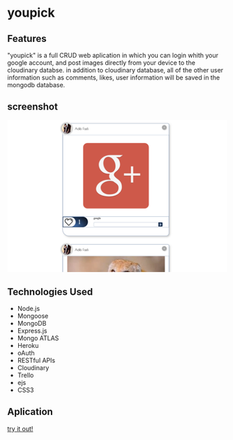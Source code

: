 # youpick
## Features
"youpick" is a full CRUD web aplication in which you can login whith your google account, and post images directly from your device to the cloudinary databse. in addition to cloudinary database, all of the other user information such as comments, likes, user information will be saved in the mongodb database.
## screenshot
![youpick screenshot]('../../public/images/screenShot.png )
## Technologies Used
* Node.js
* Mongoose
* MongoDB
* Express.js
* Mongo ATLAS
* Heroku
* oAuth
* RESTful APIs
* Cloudinary
* Trello
* ejs
* CSS3
## Aplication
[try it out!](https://youpick2.herokuapp.com/)